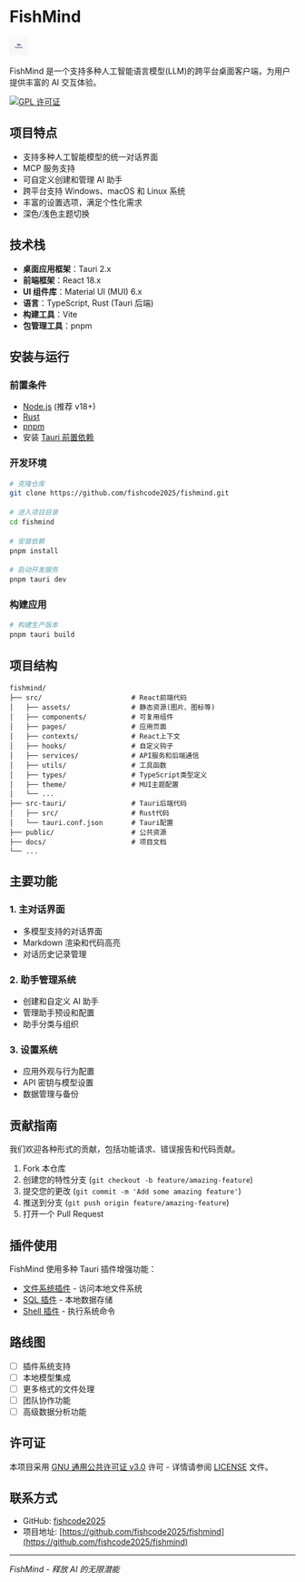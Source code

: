 # FishMind

<img src="app-icon.png" alt="FishMind Logo" width="32"/>

FishMind 是一个支持多种人工智能语言模型(LLM)的跨平台桌面客户端，为用户提供丰富的 AI 交互体验。

[![GPL 许可证](https://img.shields.io/badge/License-GPL%20v3-blue.svg)](https://www.gnu.org/licenses/gpl-3.0)

## 项目特点

- 支持多种人工智能模型的统一对话界面
- MCP 服务支持
- 可自定义创建和管理 AI 助手
- 跨平台支持 Windows、macOS 和 Linux 系统
- 丰富的设置选项，满足个性化需求
- 深色/浅色主题切换

## 技术栈

- **桌面应用框架**：Tauri 2.x
- **前端框架**：React 18.x
- **UI 组件库**：Material UI (MUI) 6.x
- **语言**：TypeScript, Rust (Tauri 后端)
- **构建工具**：Vite
- **包管理工具**：pnpm

## 安装与运行

### 前置条件

- [Node.js](https://nodejs.org/) (推荐 v18+)
- [Rust](https://www.rust-lang.org/tools/install)
- [pnpm](https://pnpm.io/installation)
- 安装 [Tauri 前置依赖](https://tauri.app/v1/guides/getting-started/prerequisites)

### 开发环境

```bash
# 克隆仓库
git clone https://github.com/fishcode2025/fishmind.git

# 进入项目目录
cd fishmind

# 安装依赖
pnpm install

# 启动开发服务
pnpm tauri dev
```

### 构建应用

```bash
# 构建生产版本
pnpm tauri build
```

## 项目结构

```
fishmind/
├── src/                      # React前端代码
│   ├── assets/               # 静态资源(图片、图标等)
│   ├── components/           # 可复用组件
│   ├── pages/                # 应用页面
│   ├── contexts/             # React上下文
│   ├── hooks/                # 自定义钩子
│   ├── services/             # API服务和后端通信
│   ├── utils/                # 工具函数
│   ├── types/                # TypeScript类型定义
│   ├── theme/                # MUI主题配置
│   └── ...
├── src-tauri/                # Tauri后端代码
│   ├── src/                  # Rust代码
│   └── tauri.conf.json       # Tauri配置
├── public/                   # 公共资源
├── docs/                     # 项目文档
└── ...
```

## 主要功能

### 1. 主对话界面
- 多模型支持的对话界面
- Markdown 渲染和代码高亮
- 对话历史记录管理

### 2. 助手管理系统
- 创建和自定义 AI 助手
- 管理助手预设和配置
- 助手分类与组织

### 3. 设置系统
- 应用外观与行为配置
- API 密钥与模型设置
- 数据管理与备份

## 贡献指南

我们欢迎各种形式的贡献，包括功能请求、错误报告和代码贡献。

1. Fork 本仓库
2. 创建您的特性分支 (`git checkout -b feature/amazing-feature`)
3. 提交您的更改 (`git commit -m 'Add some amazing feature'`)
4. 推送到分支 (`git push origin feature/amazing-feature`)
5. 打开一个 Pull Request

## 插件使用

FishMind 使用多种 Tauri 插件增强功能：

- [文件系统插件](https://v2.tauri.app/plugin/file-system/) - 访问本地文件系统
- [SQL 插件](https://v2.tauri.app/plugin/sql/) - 本地数据存储
- [Shell 插件](https://v2.tauri.app/plugin/shell/) - 执行系统命令

## 路线图

- [ ] 插件系统支持
- [ ] 本地模型集成
- [ ] 更多格式的文件处理
- [ ] 团队协作功能
- [ ] 高级数据分析功能

## 许可证

本项目采用 [GNU 通用公共许可证 v3.0](https://www.gnu.org/licenses/gpl-3.0) 许可 - 详情请参阅 [LICENSE](LICENSE) 文件。

## 联系方式

- GitHub: [fishcode2025](https://github.com/fishcode2025)
- 项目地址: [https://github.com/fishcode2025/fishmind](https://github.com/fishcode2025/fishmind)

---

*FishMind - 释放 AI 的无限潜能*
